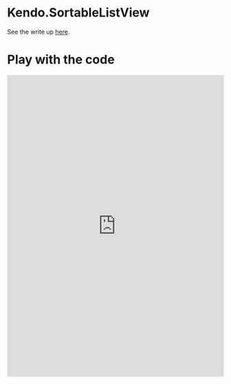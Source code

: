 Kendo.SortableListView
======================
See the write up [here](http://agiescode.ghost.io/2014/05/16/kendo-cool-binding-sortable-lists/).

Play with the code
==================
<iframe width="100%" height="700" src="http://jsfiddle.net/agies1/Tv5Jf/embedded/result,js,html,css/presentation" allowfullscreen="allowfullscreen" frameborder="0"></iframe>

